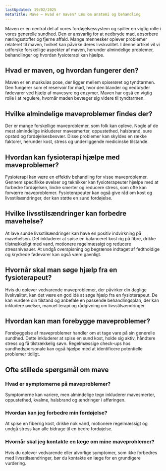 ```yaml
---
lastUpdated: 19/02/2025
metaTitle: Mave – Hvad er maven? Læs om anatomi og behandling
---
```


Maven er en central del af vores fordøjelsessystem og spiller en vigtig rolle i vores generelle sundhed. Den er ansvarlig for at nedbryde mad, absorbere næringsstoffer og fjerne affald. Mange mennesker oplever problemer relateret til maven, hvilket kan påvirke deres livskvalitet. I denne artikel vil vi udforske forskellige aspekter af maven, herunder almindelige problemer, behandlinger og hvordan fysioterapi kan hjælpe.

## Hvad er maven, og hvordan fungerer den?

Maven er en muskuløs pose, der ligger mellem spiserøret og tyndtarmen. Den fungerer som et reservoir for mad, hvor den blander og nedbryder fødevarer ved hjælp af mavesyre og enzymer. Maven har også en vigtig rolle i at regulere, hvornår maden bevæger sig videre til tyndtarmen.

## Hvilke almindelige maveproblemer findes der?

Der er mange forskellige maveproblemer, som folk kan opleve. Nogle af de mest almindelige inkluderer mavesmerter, oppustethed, halsbrand, sure opstød og fordøjelsesbesvær. Disse problemer kan skyldes en række faktorer, herunder kost, stress og underliggende medicinske tilstande.

## Hvordan kan fysioterapi hjælpe med maveproblemer?

Fysioterapi kan være en effektiv behandling for visse maveproblemer. Gennem specifikke øvelser og teknikker kan fysioterapeuter hjælpe med at forbedre fordøjelsen, lindre smerter og reducere stress, som ofte kan forværre maveproblemer. Fysioterapeuter kan også give råd om kost og livsstilsændringer, der kan støtte en sund fordøjelse.

## Hvilke livsstilsændringer kan forbedre mavehelse?

At lave sunde livsstilsændringer kan have en positiv indvirkning på mavehelsen. Det inkluderer at spise en balanceret kost rig på fibre, drikke tilstrækkeligt med vand, motionere regelmæssigt og reducere stressniveauer. At undgå overspisning og begrænse indtaget af fedtholdige og krydrede fødevarer kan også være gavnligt.

## Hvornår skal man søge hjælp fra en fysioterapeut?

Hvis du oplever vedvarende maveproblemer, der påvirker din daglige livskvalitet, kan det være en god idé at søge hjælp fra en fysioterapeut. De kan vurdere din tilstand og anbefale en passende behandlingsplan, der kan inkludere øvelser, manuel terapi og rådgivning om livsstilsændringer.

## Hvordan kan man forebygge maveproblemer?

Forebyggelse af maveproblemer handler om at tage vare på sin generelle sundhed. Dette inkluderer at spise en sund kost, holde sig aktiv, håndtere stress og få tilstrækkelig søvn. Regelmæssige check-ups hos sundhedspersonale kan også hjælpe med at identificere potentielle problemer tidligt.

## Ofte stillede spørgsmål om mave

### Hvad er symptomerne på maveproblemer?

Symptomerne kan variere, men almindelige tegn inkluderer mavesmerter, oppustethed, kvalme, halsbrand og ændringer i afføringen.

### Hvordan kan jeg forbedre min fordøjelse?

At spise en fiberrig kost, drikke nok vand, motionere regelmæssigt og undgå stress kan alle bidrage til en bedre fordøjelse.

### Hvornår skal jeg kontakte en læge om mine maveproblemer?

Hvis du oplever vedvarende eller alvorlige symptomer, som ikke forbedres med livsstilsændringer, bør du kontakte en læge for en grundigere vurdering.
